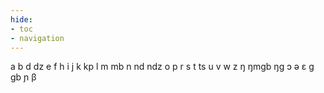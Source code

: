 ```yaml
---
hide:
- toc
- navigation
---
```

a
b
d
dz
e
f
h
i
j
k
kp
l
m
mb
n
nd
ndz
o
p
r
s
t
ts
u
v
w
z
ŋ
ŋmɡb
ŋɡ
ɔ
ə
ɛ
ɡ
ɡb
ɲ
β
